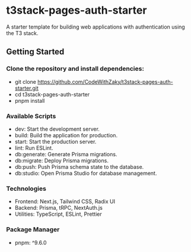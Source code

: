 # t3stack-pages-auth-starter

A starter template for building web applications with authentication using the T3 stack.

## Getting Started

### Clone the repository and install dependencies:

- git clone https://github.com/CodeWithZaky/t3stack-pages-auth-starter.git
- cd t3stack-pages-auth-starter
- pnpm install

### Available Scripts

- dev: Start the development server.
- build: Build the application for production.
- start: Start the production server.
- lint: Run ESLint.
- db:generate: Generate Prisma migrations.
- db:migrate: Deploy Prisma migrations.
- db:push: Push Prisma schema state to the database.
- db:studio: Open Prisma Studio for database management.

### Technologies

- Frontend: Next.js, Tailwind CSS, Radix UI
- Backend: Prisma, tRPC, NextAuth.js
- Utilities: TypeScript, ESLint, Prettier

### Package Manager

- pnpm: ^9.6.0

